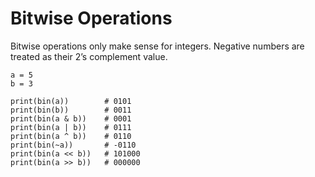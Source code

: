 # Bitwise Operations

Bitwise operations only make sense for integers. Negative numbers are treated as their 2’s complement value.

```
a = 5
b = 3

print(bin(a))        # 0101
print(bin(b))        # 0011
print(bin(a & b))    # 0001
print(bin(a | b))    # 0111
print(bin(a ^ b))    # 0110
print(bin(~a))       # -0110
print(bin(a << b))   # 101000
print(bin(a >> b))   # 000000
```



